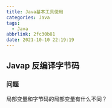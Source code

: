 ```yaml
---
title: Java基本工具使用
categories: Java
tags:
  - Java
abbrlink: 2fc30b81
date: 2021-10-10 22:19:19
---
```





## Javap 反编译字节码



### 问题

局部变量和字节码的局部变量有什么不同？

